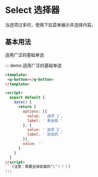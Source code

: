 # Select 选择器

当选项过多时，使用下拉菜单展示并选择内容。

## 基本用法

适用广泛的基础单选

::: demo 适用广泛的基础单选

```html
<template>
 <q-button></q-button>
</template>

<script>
  export default {
    data() {
      return {
        options: [{
          value: ' 选项 1',
          label: ' 黄金糕 '
        }, {
          value: ' 选项 2',
          label: ' 双皮奶 '
        }],
        value: ''
      }
    }
  }
</script>
```(注意：需要去掉前面的‘\’！！！)
:::



